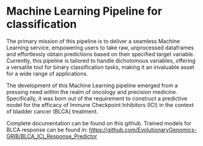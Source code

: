 # Machine Learning Pipeline for classification

The primary mission of this pipeline is to deliver a seamless Machine Learning service, empowering users to take raw, unprocessed dataframes and effortlessly obtain predictions based on their specified target variable. Currently, this pipeline is tailored to handle dichotomous variables, offering a versatile tool for binary classification tasks, making it an invaluable asset for a wide range of applications.

The development of this Machine Learning pipeline emerged from a pressing need within the realm of oncology and precision medicine. Specifically, it was born out of the requirement to construct a predictive model for the efficacy of Immune Checkpoint Inhibitors (ICI) in the context of bladder cancer (BLCA) treatment.

Complete documentation can be found on this github. Trained models for BLCA response can be found in: https://github.com/EvolutionaryGenomics-GRIB/BLCA_ICI_Response_Predictor
